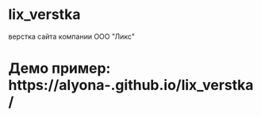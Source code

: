 # lix_verstka
верстка сайта компании ООО "Ликс"
# Демо пример: https://alyona-.github.io/lix_verstka/